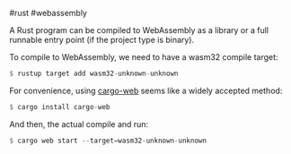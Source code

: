 #rust #webassembly

A Rust program can be compiled to WebAssembly as a library or a full runnable entry point (if the project type is binary).

To compile to WebAssembly, we need to have a wasm32 compile target:

```rust
$ rustup target add wasm32-unknown-unknown
```

For convenience, using [cargo-web](https://github.com/koute/cargo-web) seems like a widely accepted method:

```rust
$ cargo install cargo-web
```

And then, the actual compile and run:

```rust
$ cargo web start --target=wasm32-unknown-unknown
```